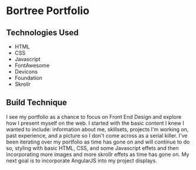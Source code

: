 <h1>Bortree Portfolio</h1>

<h2>Technologies Used</h2>
  <ul>
    <li>HTML</li>
    <li>CSS</li>
    <li>Javascript</li>
    <li>FontAwesome</li>
    <li>Devicons</li>
    <li>Foundation</li>
    <li>Skrollr</li>
  </ul>

<h2>Build Technique</h2>
  <p>
    I see my portfolio as a chance to focus on Front End Design and explore how I present myself on the web. I started with the basic content I knew I wanted to include: information about me, skillsets, projects I'm working on, past experience, and a picture so I don't come across as a serial killer. I've been iterating over my portfolio as time has gone on and will continue to do so, styling with basic HTML, CSS, and some Javascript effets and then incorporating more images and more skrollr effets as time has gone on. My next goal is to incorporate AngularJS into my project displays.
  </p>